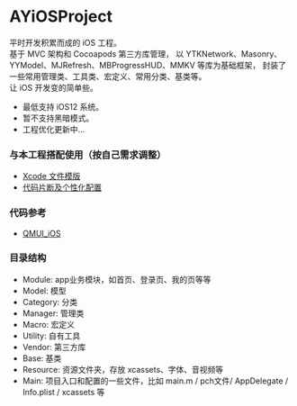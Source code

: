 # AYiOSProject
平时开发积累而成的 iOS 工程。  
基于 MVC 架构和 Cocoapods 第三方库管理，
以 YTKNetwork、Masonry、YYModel、MJRefresh、MBProgressHUD、MMKV 等库为基础框架，
封装了一些常用管理类、工具类、宏定义、常用分类、基类等。  
让 iOS 开发变的简单些。 

* 最低支持 iOS12 系统。
* 暂不支持黑暗模式。
* 工程优化更新中...

### 与本工程搭配使用（按自己需求调整）
* [Xcode 文件模版](https://github.com/wtuyp/Xcode_Templates)
* [代码片断及个性化配置](https://github.com/wtuyp/XcodeUserData)

### 代码参考
* [QMUI_iOS](https://github.com/Tencent/QMUI_iOS)

### 目录结构
* Module: app业务模块，如首页、登录页、我的页等等
* Model: 模型
* Category: 分类
* Manager: 管理类
* Macro: 宏定义
* Utility: 自有工具
* Vendor: 第三方库
* Base: 基类
* Resource: 资源文件夹，存放 xcassets、字体、音视频等
* Main: 项目入口和配置的一些文件，比如 main.m / pch文件/ AppDelegate / Info.plist / xcassets 等
